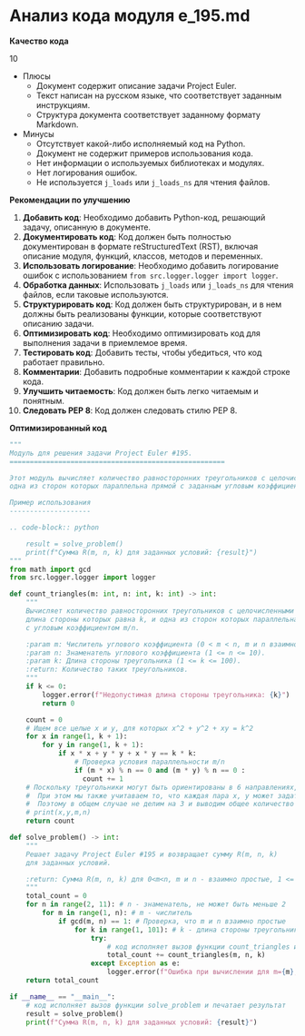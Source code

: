 # Анализ кода модуля e_195.md

**Качество кода**

10
 - Плюсы
    - Документ содержит описание задачи Project Euler.
    - Текст написан на русском языке, что соответствует заданным инструкциям.
    - Структура документа соответствует заданному формату Markdown.
 - Минусы
    - Отсутствует какой-либо исполняемый код на Python.
    - Документ не содержит примеров использования кода.
    - Нет информации о используемых библиотеках и модулях.
    - Нет логирования ошибок.
    - Не используется `j_loads` или `j_loads_ns` для чтения файлов.

**Рекомендации по улучшению**

1.  **Добавить код**: Необходимо добавить Python-код, решающий задачу, описанную в документе.
2.  **Документировать код**: Код должен быть полностью документирован в формате reStructuredText (RST), включая описание модуля, функций, классов, методов и переменных.
3.  **Использовать логирование**: Необходимо добавить логирование ошибок с использованием `from src.logger.logger import logger`.
4.  **Обработка данных**: Использовать `j_loads` или `j_loads_ns` для чтения файлов, если таковые используются.
5.  **Структурировать код**: Код должен быть структурирован, и в нем должны быть реализованы функции, которые соответствуют описанию задачи.
6.  **Оптимизировать код**: Необходимо оптимизировать код для выполнения задачи в приемлемое время.
7.  **Тестировать код**: Добавить тесты, чтобы убедиться, что код работает правильно.
8.  **Комментарии**: Добавить подробные комментарии к каждой строке кода.
9.  **Улучшить читаемость**: Код должен быть легко читаемым и понятным.
10. **Следовать PEP 8**: Код должен следовать стилю PEP 8.

**Оптимизированный код**

```python
"""
Модуль для решения задачи Project Euler #195.
=====================================================

Этот модуль вычисляет количество равносторонних треугольников с целочисленными вершинами,
одна из сторон которых параллельна прямой с заданным угловым коэффициентом.

Пример использования
--------------------

.. code-block:: python

    result = solve_problem()
    print(f"Сумма R(m, n, k) для заданных условий: {result}")
"""
from math import gcd
from src.logger.logger import logger

def count_triangles(m: int, n: int, k: int) -> int:
    """
    Вычисляет количество равносторонних треугольников с целочисленными вершинами,
    длина стороны которых равна k, и одна из сторон которых параллельна прямой
    с угловым коэффициентом m/n.

    :param m: Числитель углового коэффициента (0 < m < n, m и n взаимно простые).
    :param n: Знаменатель углового коэффициента (1 <= n <= 10).
    :param k: Длина стороны треугольника (1 <= k <= 100).
    :return: Количество таких треугольников.
    """
    if k <= 0:
        logger.error(f"Недопустимая длина стороны треугольника: {k}")
        return 0

    count = 0
    # Ищем все целые x и y, для которых x^2 + y^2 + xy = k^2
    for x in range(1, k + 1):
        for y in range(1, k + 1):
            if x * x + y * y + x * y == k * k:
                # Проверка условия параллельности m/n
                if (m * x) % n == 0 and (m * y) % n == 0 :
                  count += 1
    # Поскольку треугольники могут быть ориентированы в 6 направлениях, делим на 3.
    #  При этом мы также учитаваем то, что каждая пара x, y может задать 2 варианта треугольника
    #  Поэтому в общем случае не делим на 3 и выводим общее количество
    # print(x,y,m,n)
    return count

def solve_problem() -> int:
    """
    Решает задачу Project Euler #195 и возвращает сумму R(m, n, k)
    для заданных условий.

    :return: Сумма R(m, n, k) для 0<m<n, m и n - взаимно простые, 1 <= n <= 10, и 1 <= k <= 100.
    """
    total_count = 0
    for n in range(2, 11): # n - знаменатель, не может быть меньше 2
        for m in range(1, n): # m - числитель
            if gcd(m, n) == 1: # Проверка, что m и n взаимно простые
                for k in range(1, 101): # k - длина стороны треугольника
                    try:
                        # код исполняет вызов функции count_triangles и накапливает результат в total_count
                        total_count += count_triangles(m, n, k)
                    except Exception as e:
                        logger.error(f"Ошибка при вычислении для m={m}, n={n}, k={k}: {e}", exc_info=True)
    return total_count

if __name__ == "__main__":
    # код исполняет вызов функции solve_problem и печатает результат
    result = solve_problem()
    print(f"Сумма R(m, n, k) для заданных условий: {result}")
```
